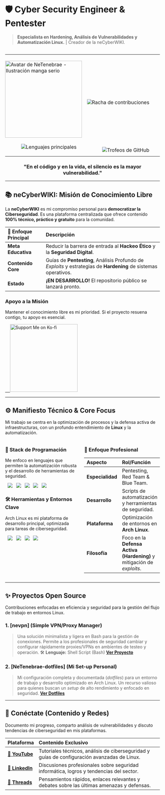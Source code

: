 # 🛡️ Cyber Security Engineer & Pentester

> **Especialista en Hardening, Análisis de Vulnerabilidades y Automatización Linux.** | Creador de la neCyberWIKI.

<table style="width: 100%; border: none; padding: 0; margin: 0;">
    <tr>
        <td style="width: 50%; text-align: left; padding: 0;">
            <img src="https://i.postimg.cc/d1T34fyF/Untitled.jpg" alt="Avatar de NeTenebrae - Ilustración manga serio" width="250" /> 
        </td>
        <td style="width: 50%; text-align: right; padding: 0;">
            <img src="https://github-readme-streak-stats.herokuapp.com/?user=Netenebraes&theme=dark&hide_border=false&date_format=j%20M%5B%20Y%5D&background=1F222E" alt="Racha de contribuciones" />
        </td>
    </tr>
    <tr>
        <td style="width: 50%; text-align: left; padding: 0;">
            <img src="https://github-readme-stats.vercel.app/api/top-langs/?username=Netenebraes&layout=compact&theme=dark&langs_count=6&hide_title=true&bg_color=1F222E" alt="Lenguajes principales" />
        </td>
        <td style="width: 50%; text-align: right; padding: 0;">
          <img src="https://github-profile-trophy.vercel.app/?username=Netenebraes&theme=onedark&no-frame=true&bg_color=1F222E" alt="Trofeos de GitHub" />
        </td>
    </tr>
</table>

<h3 align="center">"En el código y en la vida, el silencio es la mayor vulnerabilidad."</h3>

---

## 📚 neCyberWIKI: Misión de Conocimiento Libre

La **neCyberWIKI** es mi compromiso personal para **democratizar la Ciberseguridad**. Es una plataforma centralizada que ofrece contenido **100% técnico, práctico y gratuito** para la comunidad.

| 🔑 Enfoque Principal | Descripción |
| :--- | :--- |
| **Meta Educativa** | Reducir la barrera de entrada al **Hackeo Ético** y la **Seguridad Digital**. |
| **Contenido Core** | Guías de **Pentesting**, Análisis Profundo de *Exploits* y estrategias de **Hardening** de sistemas operativos. |
| **Estado** | **¡EN DESARROLLO!** El repositorio público se lanzará pronto. |

### Apoyo a la Misión

Mantener el conocimiento libre es mi prioridad. Si el proyecto resuena contigo, tu apoyo es esencial.

<a href='https://ko-fi.com/G2G15D68T' target='_blank'>
    <img src='https://storage.ko-fi.com/cdn/brandasset/v2/support_me_on_kofi_dark.png' alt='Support Me on Ko-fi' width='220' />
</a>

---

## ⚙️ Manifiesto Técnico & Core Focus

Mi trabajo se centra en la optimización de procesos y la defensa activa de infraestructuras, con un profundo entendimiento de **Linux** y la automatización.

<div style="display: flex; justify-content: space-between; align-items: flex-start;">

<div style="width: 50%;">

### 💾 Stack de Programación

Me enfoco en lenguajes que permiten la automatización robusta y el desarrollo de herramientas de seguridad.

<p>
  <img src="https://img.shields.io/badge/Python-3776AB?style=for-the-badge&logo=python&logoColor=white" />
  <img src="https://img.shields.io/badge/Shell%20Script-121011?style=for-the-badge&logo=gnu-bash&logoColor=white" />
  <img src="https://img.shields.io/badge/JavaScript-F7DF1E?style=for-the-badge&logo=javascript&logoColor=black" />
  <img src="https://img.shields.io/badge/HTML5-E34F26?style=for-the-badge&logo=html5&logoColor=white" />
  <img src="https://img.shields.io/badge/CSS3-1572B6?style=for-the-badge&logo=css3&logoColor=white" />
</p>

### 🛠️ Herramientas y Entornos Clave

Arch Linux es mi plataforma de desarrollo principal, optimizada para tareas de ciberseguridad.

<p>
  <img src="https://img.shields.io/badge/Arch_Linux-1793D1?style=for-the-badge&logo=arch-linux&logoColor=white" />
  <img src="https://img.shields.io/badge/Vulnerability%20Analysis-9A2500?style=for-the-badge&logo=wireshark&logoColor=white" />
  <img src="https://img.shields.io/badge/PowerShell-5391FE?style=for-the-badge&logo=powershell&logoColor=white" />
  <img src="https://img.shields.io/badge/Git-F05032?style=for-the-badge&logo=git&logoColor=white" />
</p>

</div>
<div style="width: 50%; padding-left: 20px;">

### 🎯 Enfoque Profesional

| Aspecto | Rol/Función |
| :--- | :--- |
| **Especialidad** | Pentesting, Red Team & Blue Team. |
| **Desarrollo** | Scripts de automatización y herramientas de seguridad. |
| **Plataforma** | Optimización de entornos en **Arch Linux**. |
| **Filosofía** | Foco en la **Defensa Activa (Hardening)** y mitigación de *exploits*. |

</div>
</div>

---

## ✨ Proyectos Open Source

Contribuciones enfocadas en eficiencia y seguridad para la gestión del flujo de trabajo en entornos Linux.

### 1. [nevpn] (Simple VPN/Proxy Manager)
> Una solución minimalista y ligera en Bash para la gestión de conexiones. Permite a los profesionales de seguridad cambiar y configurar rápidamente proxies/VPNs en ambientes de testeo y operación.
> 🛠️ **Lenguaje:** Shell Script (Bash)
> [**Ver Proyecto**](https://github.com/Netenebraes/nevpn)

### 2. [NeTenebrae-dotfiles] (Mi Set-up Personal)
> Mi configuración completa y documentada (*dotfiles*) para un entorno de trabajo y desarrollo optimizado en Arch Linux. Un recurso valioso para quienes buscan un *setup* de alto rendimiento y enfocado en seguridad.
> [**Ver Dotfiles**](https://github.com/Netenebraes/NeTenebrae-dotfiles)

---

## 🔗 Conéctate (Contenido y Redes)

Documento mi progreso, comparto análisis de vulnerabilidades y discuto tendencias de ciberseguridad en mis plataformas.

| Plataforma | Contenido Exclusivo |
| :--- | :--- |
| [🎥 **YouTube**](https://www.youtube.com/@NeTenebrae) | Tutoriales técnicos, análisis de ciberseguridad y guías de configuración avanzadas de Linux. |
| [💼 **LinkedIn**](https://www.linkedin.com/in/netenebrae/) | Discusiones profesionales sobre seguridad informática, logros y tendencias del sector. |
| [💬 **Threads**](https://www.threads.com/@netenebrae) | Pensamientos rápidos, enlaces relevantes y debates sobre las últimas amenazas y defensas. |
